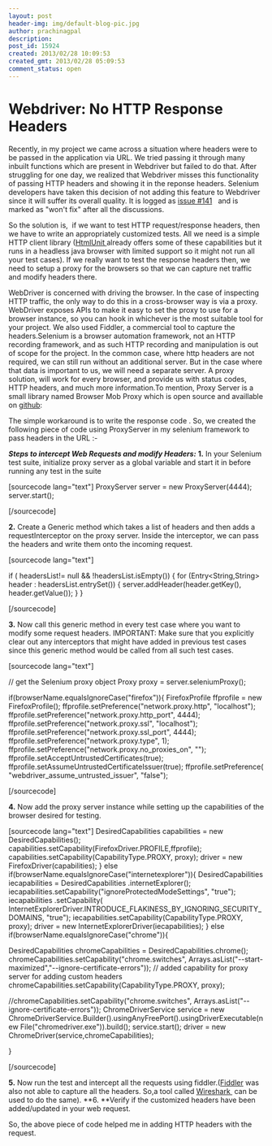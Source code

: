 ```yaml
---
layout: post
header-img: img/default-blog-pic.jpg
author: prachinagpal
description: 
post_id: 15924
created: 2013/02/28 10:09:53
created_gmt: 2013/02/28 05:09:53
comment_status: open
---
```


# Webdriver: No HTTP Response Headers

Recently, in my project we came across a situation where headers were to be passed in the application via URL. We tried passing it through many inbuilt functions which are present in Webdriver but failed to do that. After struggling for one day, we realized that Webdriver misses this functionality of passing HTTP headers and showing it in the reponse headers. Selenium developers have taken this decision of not adding this feature to Webdriver since it will suffer its overall quality. It is logged as [issue #141][1]   and is marked as "won't fix" after all the discussions.

So the solution is,  if we want to test HTTP request/response headers, then we have to write an appropriately customized tests. All we need is a simple HTTP client library ([HtmlUnit ][2]already offers some of these capabilities but it runs in a headless java browser with limited support so it might not run all your test cases). If we really want to test the response headers then, we need to setup a proxy for the browsers so that we can capture net traffic and modify headers there.

WebDriver is concerned with driving the browser. In the case of inspecting HTTP traffic, the only way to do this in a cross-browser way is via a proxy. WebDriver exposes APIs to make it easy to set the proxy to use for a browser instance, so you can hook in whichever is the most suitable tool for your project. We also used Fiddler, a commercial tool to capture the headers.Selenium is a browser automation framework, not an HTTP recording framework, and as such HTTP recording and manipulation is out of scope for the project. In the common case, where http headers are not required, we can still run without an additional server. But in the case where that data is important to us, we will need a separate server. A proxy solution, will work for every browser, and provide us with status codes, HTTP headers, and much more information.To mention, Proxy Server is a small library named Browser Mob Proxy which is open source and availlable on [github][3]:

The simple workaround is to write the response code . So, we created the following piece of code using ProxyServer in my selenium framework to pass headers in the URL :-

_**Steps to intercept Web Requests and modify Headers:**_ **1.** In your Selenium test suite, initialize proxy server as a global variable and start it in before running any test in the suite

[sourcecode lang="text"] ProxyServer server = new ProxyServer(4444); server.start();

[/sourcecode]

**2.** Create a Generic method which takes a list of headers and then adds a requestInterceptor on the proxy server. Inside the interceptor, we can pass the headers and write them onto the incoming request.

[sourcecode lang="text"]

if ( headersList!= null && !headersList.isEmpty()) { for (Entry<String,String> header : headersList.entrySet()) { server.addHeader(header.getKey(), header.getValue()); } }

[/sourcecode]

**3.** Now call this generic method in every test case where you want to modify some request headers. IMPORTANT: Make sure that you explicitly clear out any interceptors that might have added in previous test cases since this generic method would be called from all such test cases.

[sourcecode lang="text"]

// get the Selenium proxy object Proxy proxy = server.seleniumProxy();

if(browserName.equalsIgnoreCase("firefox")){ FirefoxProfile ffprofile = new FirefoxProfile(); ffprofile.setPreference("network.proxy.http", "localhost"); ffprofile.setPreference("network.proxy.http_port", 4444); ffprofile.setPreference("network.proxy.ssl", "localhost"); ffprofile.setPreference("network.proxy.ssl_port", 4444); ffprofile.setPreference("network.proxy.type", 1); ffprofile.setPreference("network.proxy.no_proxies_on", ""); ffprofile.setAcceptUntrustedCertificates(true); ffprofile.setAssumeUntrustedCertificateIssuer(true); ffprofile.setPreference( "webdriver_assume_untrusted_issuer", "false");

[/sourcecode]

**4.** Now add the proxy server instance while setting up the capabilities of the browser desired for testing.

[sourcecode lang="text"] DesiredCapabilities capabilities = new DesiredCapabilities(); capabilities.setCapability(FirefoxDriver.PROFILE,ffprofile); capabilities.setCapability(CapabilityType.PROXY, proxy); driver = new FirefoxDriver(capabilities); } else if(browserName.equalsIgnoreCase("internetexplorer")){ DesiredCapabilities iecapabilities = DesiredCapabilities .internetExplorer(); iecapabilities.setCapability("ignoreProtectedModeSettings", "true"); iecapabilities .setCapability( InternetExplorerDriver.INTRODUCE_FLAKINESS_BY_IGNORING_SECURITY_DOMAINS, "true"); iecapabilities.setCapability(CapabilityType.PROXY, proxy); driver = new InternetExplorerDriver(iecapabilities); } else if(browserName.equalsIgnoreCase("chrome")){

DesiredCapabilities chromeCapabilities = DesiredCapabilities.chrome(); chromeCapabilities.setCapability("chrome.switches", Arrays.asList("\--start-maximized","\--ignore-certificate-errors")); // added capability for proxy server for adding custom headers chromeCapabilities.setCapability(CapabilityType.PROXY, proxy);

//chromeCapabilities.setCapability("chrome.switches", Arrays.asList("\--ignore-certificate-errors")); ChromeDriverService service = new ChromeDriverService.Builder().usingAnyFreePort().usingDriverExecutable(new File("chromedriver.exe")).build(); service.start(); driver = new ChromeDriver(service,chromeCapabilities);

}

[/sourcecode]

**5.** Now run the test and intercept all the requests using fiddler.([Fiddler][4] was also not able to capture all the headers. So,a tool called [Wireshark ][5] can be used to do the same). **6\. **Verify if the customized headers have been added/updated in your web request.

So, the above piece of code helped me in adding HTTP headers with the request.

   [1]: https://code.google.com/p/selenium/issues/detail?id=141
   [2]: https://code.google.com/p/selenium/wiki/HtmlUnit
   [3]: https://github.com/webmetrics/browsermob-proxy
   [4]: http://www.fiddler2.com/fiddler2/
   [5]: http://www.wireshark.org/download.html